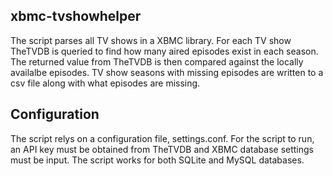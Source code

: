 ## xbmc-tvshowhelper

The script parses all TV shows in a XBMC library. For each TV show TheTVDB is queried to find how many aired episodes exist in each season. The returned value from TheTVDB is then compared against the locally availalbe episodes. TV show seasons with missing episodes are written to a csv file along with what episodes are missing.

## Configuration

The script relys on a configuration file, settings.conf. For the script to run, an API key must be obtained from TheTVDB and XBMC database settings must be input. The script works for both SQLite and MySQL databases.
